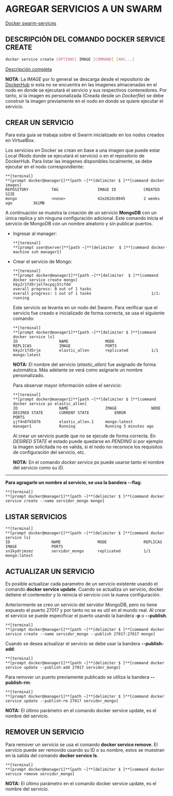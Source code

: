 # AGREGAR SERVICIOS A UN SWARM

[Docker swarm-services](https://docs.docker.com/engine/swarm/services/)

## DESCRIPCIÓN DEL COMANDO DOCKER SERVICE CREATE

```bash
docker service create [OPTIONS] IMAGE [COMMAND] [ARG...]
```

[Descripción completa](https://docs.docker.com/engine/reference/commandline/service_create/)

**NOTA**: La _IMAGE_ por lo general se descarga desde el repositorio de [DockerHub](https://hub.docker.com/) si esta no se encuentra en las imagenes almacenadas en el nodo en donde se ejecutará el servicio y sus respectivos contenedores. Por tanto, si la imagen es personalizada \(Creada desde un _Dockerfile_\) se debe construir la imagen previamente en el nodo en donde se quiere ejecutar el servicio.

## CREAR UN SERVICIO

Para esta guía se trabaja sobre el Swarm inicializado en los nodos creados en VirtualBox.

Los servicios en Docker se crean en base a una imagen que puede estar Local \(Nodo donde se ejecutará el servicio\) o en el repositorio de DockerHub. Para listar las imagenes disponibles localmente, se debe ejecutar en el nodo correspondiente:

```
**[terminal]
**[prompt docker@manager1]**[path ~]**[delimiter $ ]**[command docker images]
REPOSITORY          TAG                 IMAGE ID            CREATED             SIZE
mongo               <none>              42e262dc0845        2 weeks ago         361MB
```

A continuación se muestra la creación de un servicio **MongoDB** con un única replica y sin ninguna configuración adicional. Este comando inicia el servicio de MongoDB con un nombre aleatorio y sin publicar puertos.

* Ingresar al manager:

  ```
  **[terminal]
  **[prompt user@server]**[path ~]**[delimiter  $ ]**[command docker-machine ssh manager1]
  ```

* Crear el servicio de Mongo:

  ```
  **[terminal]
  **[prompt docker@manager1]**[path ~]**[delimiter  $ ]**[command docker service create mongo]
  kky2r1fd5rjelfecpqj5tcfdd
  overall progress: 0 out of 1 tasks
  overall progress: 1 out of 1 tasks                          1/1: running
  ```

  Este servicio se levanta en un nodo del Swarm. Para verificar que el servicio fue creado e inicializado de forma correcta, se usa el siguiente comando:

  ```
  **[terminal]
  **[prompt docker@manager1]**[path ~]**[delimiter $ ]**[command docker service ls]
  ID                  NAME                MODE                REPLICAS            IMAGE               PORTS
  kky2r1fd5rje        elastic_allen       replicated          1/1                 mongo:latest
  ```

  **NOTA:** El nombre del servicio \(_elastic\_allen_\) fue asignado de forma automática. Más adelante se verá como asignarle un nombre personalizado.

  Para observar mayor información sobre el servicio:

  ```
  **[terminal]
  **[prompt docker@manager1]**[path ~]**[delimiter $ ]**[command docker service ps elastic_allen]
  ID                  NAME                IMAGE               NODE                DESIRED STATE       CURRENT STATE           ERROR               PORTS
  yjf4n8fk5876        elastic_allen.1     mongo:latest        manager1            Running             Running 5 minutes ago
  ```

  Al crear un servicio puede que no se ejecute de forma correcta. En _DESIRED STATE_ el estado puede quedarse en _PENDING_ si por ejemplo la imagen solicitada no es valida, si el nodo no reconoce los requisitos de configuración del servicio, etc.

  **NOTA:** En el comando _docker service ps_ puede usarse tanto el nombre del servicio como su _ID_.

---
  
**Para agragarle un nombre al servicio, se usa la bandera --flag**:

```
**[terminal]
**[prompt docker@manager1]**[path ~]**[delimiter $ ]**[command docker service create --name servidor_mongo mongo]
```

## LISTAR SERVICIOS

```
**[terminal]
**[prompt docker@manager1]**[path ~]**[delimiter $ ]**[command docker service ls]
ID                  NAME                MODE                REPLICAS            IMAGE               PORTS
sn1kydrjmzez        servidor_mongo      replicated          1/1                 mongo:latest
```

## ACTUALIZAR UN SERVICIO

Es posible actualizar cada parametro de un servicio existente usando el comando **docker service update**. Cuando se actualiza un servicio, docker detiene el contenedor y lo reinicia el servicio con la nueva configuración.

Anteriormente se creo un servicio del servidor MongoDB, pero no tiene expuesto el puerto 27017 y por tanto no se es util en el mundo real. Al crear el servicio se puede especificar el puerto usando la bandera **-p** o **--publish**.

```
**[terminal]
**[prompt docker@manager1]**[path ~]**[delimiter $ ]**[command docker service create --name servidor_mongo --publish 27017:27017 mongo]
```

Cuando se desea actualizar el servicio se debe usar la bandera **--publish-add**:

```
**[terminal]
**[prompt docker@manager1]**[path ~]**[delimiter $ ]**[command docker service update --publish-add 27017 servidor_mongo]
```

Para remover un puerto previamente publicado se utiliza la bandera **--publish-rm**:

```
**[terminal]
**[prompt docker@manager1]**[path ~]**[delimiter $ ]**[command docker service update --publish-rm 27017 servidor_mongo]
```

**NOTA:** El último parámetro en el comando docker service update, es el nombre del servicio.

## REMOVER UN SERVICIO

Para remover un servicio se usa el comando **docker service remove**. El servicio puede ser removido usando su ID o su nombre, estos se muestran en la salida del comando **docker service ls**.

```
**[terminal]
**[prompt docker@manager1]**[path ~]**[delimiter $ ]**[command docker service remove servidor_mongo]
```

**NOTA:** El último parámetro en el comando docker service update, es el nombre del servicio.

